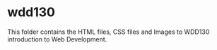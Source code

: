 # wdd130
This folder contains the HTML files, CSS files and Images to WDD130 introduction to Web Development.

